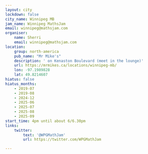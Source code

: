 ```yaml
---
layout: city
lockdown: false
city_name: Winnipeg MB
jam_name: Winnipeg MathsJam
email: winnipeg@mathsjam.com
organiser:
    name: Sherri
    email: winnipeg@mathsjam.com
location:
    group: north-america
    pub_name: "Mr Mike's"
    description: ' on Kenaston Boulevard (meet in the lounge)'
    url: https://mrmikes.ca/locations/winnipeg-mb/
    lon: -97.1989828
    lat: 49.8214607
hiatus: false
hiatus_months:
    - 2019-07
    - 2019-08
    - 2024-12
    - 2025-06
    - 2025-07
    - 2025-08
    - 2025-09
start_time: 4pm until about 6/6.30pm
links:
    twitter:
        text: '@WPGMathJam'
        url: https://twitter.com/WPGMathJam

---
```


